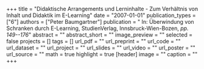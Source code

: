 +++
title = "Didaktische Arrangements und Lerninhalte - Zum Verhältnis von Inhalt und Didaktik im E-Learning"
date = "2007-01-01"
publication_types = ["6"]
authors = ["Peter Baumgartner"]
publication = " In: Überwindung von Schranken durch E-Learning, StudienVerlag, Innsbruck-Wien-Bozen, _pp. 149--176_"
abstract = ""
abstract_short = ""
image_preview = ""
selected = false
projects = []
tags = []
url_pdf = ""
url_preprint = ""
url_code = ""
url_dataset = ""
url_project = ""
url_slides = ""
url_video = ""
url_poster = ""
url_source = ""
math = true
highlight = true
[header]
image = ""
caption = ""
+++
